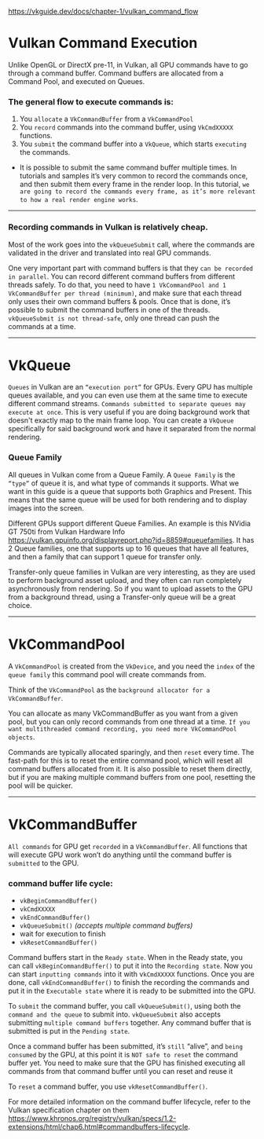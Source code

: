 https://vkguide.dev/docs/chapter-1/vulkan_command_flow  

# Vulkan Command Execution

Unlike OpenGL or DirectX pre-11, in Vulkan, all GPU commands have to go through a command buffer. Command buffers are allocated from a Command Pool, and executed on Queues.

### The general flow to execute commands is:

1. You `allocate` a `VkCommandBuffer` from a `VkCommandPool`
2. You `record` commands into the command buffer, using `VkCmdXXXXX` functions.
3. You `submit` the command buffer into a `VkQueue`, which starts `executing` the commands.
- It is possible to submit the same command buffer multiple times. In tutorials and samples it’s very common to record the commands once, and then submit them every frame in the render loop. In this tutorial, `we are going to record the commands every frame, as it’s more relevant to how a real render engine works`.

---

### Recording commands in Vulkan is relatively cheap. 
Most of the work goes into the `vkQueueSubmit` call, where the commands are validated in the driver and translated into real GPU commands.

One very important part with command buffers is that they `can be recorded in parallel`. You can record different command buffers from different threads safely. To do that, you need to have `1 VkCommandPool and 1 VkCommandBuffer per thread (minimum)`, and make sure that each thread only uses their own command buffers & pools. Once that is done, it’s possible to submit the command buffers in one of the threads. `vkQueueSubmit is not thread-safe`, only one thread can push the commands at a time.

---

# VkQueue
`Queues` in Vulkan are an `“execution port”` for GPUs. Every GPU has multiple queues available, and you can even use them at the same time to execute different command streams. `Commands submitted to separate queues may execute at once`. This is very useful if you are doing background work that doesn't exactly map to the main frame loop. You can create a `VkQueue` specifically for said background work and have it separated from the normal rendering.

### Queue Family
All queues in Vulkan come from a Queue Family. A `Queue Family` is the `“type”` of queue it is, and what type of commands it supports. What we want in this guide is a queue that supports both Graphics and Present. This means that the same queue will be used for both rendering and to display images into the screen.

Different GPUs support different Queue Families. An example is this NVidia GT 750ti from Vulkan Hardware Info https://vulkan.gpuinfo.org/displayreport.php?id=8859#queuefamilies. It has 2 Queue families, one that supports up to 16 queues that have all features, and then a family that can support 1 queue for transfer only.

Transfer-only queue families in Vulkan are very interesting, as they are used to perform background asset upload, and they often can run completely asynchronously from rendering. So if you want to upload assets to the GPU from a background thread, using a Transfer-only queue will be a great choice.

---

# VkCommandPool
A `VkCommandPool` is created from the `VkDevice`, and you need the `index` of the `queue family` this command pool will create commands from.

Think of the `VkCommandPool` as the `background allocator for a VkCommandBuffer`. 

You can allocate as many VkCommandBuffer as you want from a given pool, but you can only record commands from one thread at a time. `If you want multithreaded command recording, you need more VkCommandPool objects`.

Commands are typically allocated sparingly, and then `reset` every time. The fast-path for this is to reset the entire command pool, which will reset all command buffers allocated from it. It is also possible to reset them directly, but if you are making multiple command buffers from one pool, resetting the pool will be quicker.

---

# VkCommandBuffer

`All commands` for GPU get `recorded` in a `VkCommandBuffer`. All functions that will execute GPU work won’t do anything until the command buffer is `submitted` to the GPU.

### command buffer life cycle:

* `vkBeginCommandBuffer()`
* `vkCmdXXXXX`
* `vkEndCommandBuffer()`
* `vkQueueSubmit()` _(accepts multiple command buffers)_
* wait for execution to finish
* `vkResetCommandBuffer()`
  
Command buffers start in the `Ready state`. When in the Ready state, you can call `vkBeginCommandBuffer()` to put it into the `Recording state`. Now you can start `inputting commands` into it with v`kCmdXXXXX` functions. Once you are done, call `vkEndCommandBuffer()` to finish the recording the commands and put it in the `Executable state` where it is ready to be submitted into the GPU.

To `submit` the command buffer, you call `vkQueueSubmit()`, using both the `command and the queue` to submit into. `vkQueueSubmit` also accepts submitting `multiple command buffers` together. Any command buffer that is submitted is put in the `Pending state`.

Once a command buffer has been submitted, it’s `still` “alive”, and `being consumed` by the GPU, at this point it is `NOT safe to reset` the command buffer yet. You need to make sure that the GPU has finished executing all commands from that command buffer until you can reset and reuse it

To `reset` a command buffer, you use `vkResetCommandBuffer()`.

For more detailed information on the command buffer lifecycle, refer to the Vulkan specification chapter on them https://www.khronos.org/registry/vulkan/specs/1.2-extensions/html/chap6.html#commandbuffers-lifecycle.
